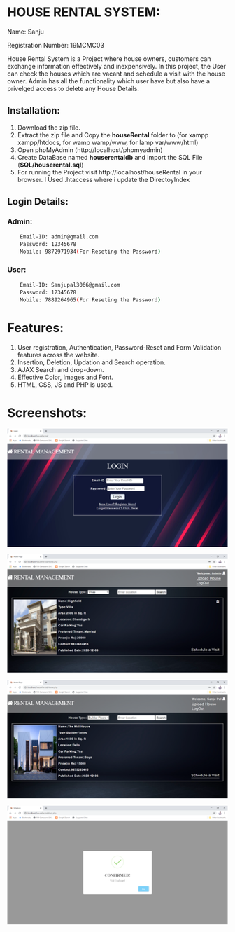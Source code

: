 # HOUSE RENTAL SYSTEM:
Name: Sanju

Registration Number: 19MCMC03

House Rental System is a Project where house owners, customers can exchange information effectively and inexpensively.
In this project, the User can check the houses which are vacant and schedule a visit with the house owner.
Admin has all the functionality which user have but also have a privelged access to delete any House Details.

## Installation:
1. Download the zip file.
2. Extract the zip file and Copy the **houseRental** folder to (for xampp xampp/htdocs, for wamp wamp/www, for lamp var/www/html)
3. Open phpMyAdmin (http://localhost/phpmyadmin)
4. Create DataBase named **houserentaldb** and import the SQL File (**SQL/houserental.sql**)
5. For running the Project visit http://localhost/houseRental in your browser.
I Used .htaccess where i update the DirectoyIndex

## Login Details:
### Admin:
```bash
	Email-ID: admin@gmail.com
	Password: 12345678
	Mobile: 9872971934(For Reseting the Password)
```
### User:
```bash
	Email-ID: Sanjupal3066@gmail.com
	Password: 12345678
	Mobile: 7889264965(For Reseting the Password)
```
	
# Features:
1. User registration, Authentication, Password-Reset and Form Validation features across the website.
2. Insertion, Deletion, Updation and Search operation.
3. AJAX Search and drop-down.
4. Effective Color, Images and Font.
5. HTML, CSS, JS and PHP is used.

# Screenshots:

![login](https://raw.githubusercontent.com/Sanjupal3066/IT_Project/main/login.PNG)

![Admin](https://raw.githubusercontent.com/Sanjupal3066/IT_Project/main/admin.PNG)

![User](https://raw.githubusercontent.com/Sanjupal3066/IT_Project/main/user.PNG)

![Alert](https://raw.githubusercontent.com/Sanjupal3066/IT_Project/main/Alert.PNG)
